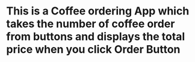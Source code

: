 # This is a Coffee ordering App which takes the number of coffee order from buttons and displays the total price when you click Order Button
